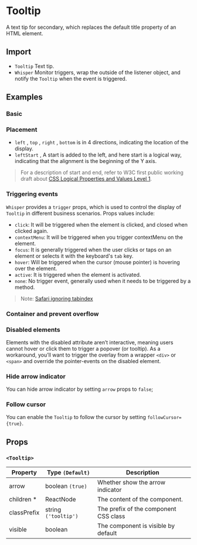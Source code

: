 # Tooltip

A text tip for secondary, which replaces the default title property of an HTML element.

## Import

<!--{include:<import-guide>}-->

- `Tooltip` Text tip.
- `Whisper` Monitor triggers, wrap the outside of the listener object, and notify the `Tooltip` when the event is triggered.

## Examples

### Basic

<!--{include:`basic.md`}-->

### Placement

- `left` , `top` , `right` , `bottom` is in 4 directions, indicating the location of the display.
- `leftStart` , A start is added to the left, and here start is a logical way, indicating that the alignment is the beginning of the Y axis.

> For a description of start and end, refer to W3C first public working draft about [CSS Logical Properties and Values Level 1](https://www.w3.org/TR/2017/WD-css-logical-1-20170518/).

<!--{include:`placement.md`}-->

### Triggering events

`Whisper` provides a `trigger` props, which is used to control the display of `Tooltip` in different business scenarios. Props values ​​include:

- `click`: It will be triggered when the element is clicked, and closed when clicked again.
- `contextMenu`: It will be triggered when you trigger contextMenu on the element.
- `focus`: It is generally triggered when the user clicks or taps on an element or selects it with the keyboard's `tab` key.
- `hover`: Will be triggered when the cursor (mouse pointer) is hovering over the element.
- `active`: It is triggered when the element is activated.
- `none`: No trigger event, generally used when it needs to be triggered by a method.

<!--{include:`trigger.md`}-->

> Note: [Safari ignoring tabindex](https://stackoverflow.com/questions/1848390/safari-ignoring-tabindex)

### Container and prevent overflow

<!--{include:`container.md`}-->

### Disabled elements

Elements with the disabled attribute aren’t interactive, meaning users cannot hover or click them to trigger a popover (or tooltip). As a workaround, you’ll want to trigger the overlay from a wrapper `<div>` or `<span>` and override the pointer-events on the disabled element.

<!--{include:`disabled-elements.md`}-->

### Hide arrow indicator

You can hide arrow indicator by setting `arrow` props to `false`;

<!--{include:`arrow.md`}-->

### Follow cursor

You can enable the `Tooltip` to follow the cursor by setting `followCursor={true}`.

<!--{include:`follow-cursor.md`}-->

## Props

### `<Tooltip>`

| Property    | Type `(Default)`     | Description                           |
| ----------- | -------------------- | ------------------------------------- |
| arrow       | boolean `(true)`     | Whether show the arrow indicator      |
| children \* | ReactNode            | The content of the component.         |
| classPrefix | string `('tooltip')` | The prefix of the component CSS class |
| visible     | boolean              | The component is visible by default   |

<!--{include:(components/whisper/en-US/props.md)}-->
<!--{include:(_common/types/placement-all.md)}-->
